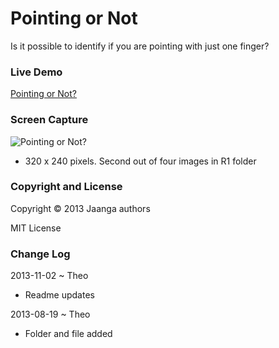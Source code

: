 Pointing or Not
===============
Is it possible to identify if you are pointing with just one finger?

### Live Demo

[Pointing or Not?](http://jaanga.github.io/gestification/cookbook/pointing-or-not/r1/pointing-or-not.html)

### Screen Capture

![Pointing or Not?](http://jaanga.github.io/gestification/cookbook/pointing-or-not/r1/pointing-or-not-screen-grab-320x240.png)

* 320 x 240 pixels. Second out of four images in R1 folder


### Copyright and License
Copyright &copy; 2013 Jaanga authors

MIT License

### Change Log

2013-11-02 ~ Theo

* Readme updates

2013-08-19 ~ Theo

* Folder and file added
